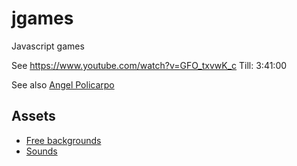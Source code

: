 # jgames
Javascript games

See https://www.youtube.com/watch?v=GFO_txvwK_c 
Till: 3:41:00

See also [Angel Policarpo](https://github.com/AngelPolicarpo/FCC-GameDev-Course)

## Assets
- [Free backgrounds](https://bevouliin.com/category/free_game_asset/)
- [Sounds](https://opengameart.org)
